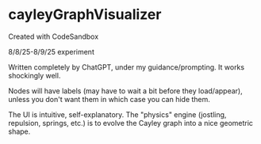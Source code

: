 # cayleyGraphVisualizer

Created with CodeSandbox

8/8/25-8/9/25 experiment

Written completely by ChatGPT, under my guidance/prompting. It works shockingly well.

Nodes will have labels (may have to wait a bit before they load/appear), unless you don't want them in which case you can hide them.

The UI is intuitive, self-explanatory. The "physics" engine (jostling, repulsion, springs, etc.) is to evolve the Cayley graph into a nice geometric shape.
